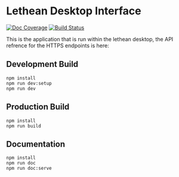 # Lethean Desktop Interface
[![Doc Coverage](https://letheanvpn.github.io/app/images/coverage-badge-documentation.svg "Doc Coverage")](https://letheanvpn.github.io/app)
[![Build Status](https://github.com/letheanVPN/app/actions/workflows/angular-build.yml/badge.svg)](https://github.com/letheanVPN/app/actions/workflows/angular-build.yml)

This is the application that is run within the lethean desktop, the API refrence for the HTTPS endpoints is here:

## Development Build

```shell
npm install
npm run dev:setup
npm run dev
```

## Production Build

```shell
npm install
npm run build
```

## Documentation

```shell
npm install
npm run doc
npm run doc:serve
```
